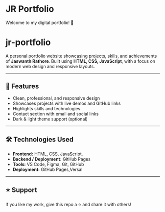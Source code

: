 # JR Portfolio

Welcome to my digital portfolio! 👋  

# jr-portfolio

A personal portfolio website showcasing projects, skills, and achievements of **Jaswanth Rathore**. Built using **HTML, CSS, JavaScript**, with a focus on modern web design and responsive layouts.

---

## 🚀 Features
- Clean, professional, and responsive design  
- Showcases projects with live demos and GitHub links  
- Highlights skills and technologies  
- Contact section with email and social links  
- Dark & light theme support (optional)

---

## 🛠 Technologies Used
- **Frontend:** HTML, CSS, JavaScript.
- **Backend / Deployment:** GitHub Pages  
- **Tools:** VS Code, Figma, Git, GitHub  
- **Deployment:** GitHub Pages,Versal  
---



## ⭐ Support
If you like my work, give this repo a ⭐ and share it with others!  

